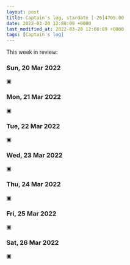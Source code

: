 ```yaml
---
layout: post
title: Captain's log, stardate [-26]4705.00
date: 2022-03-20 12:08:09 +0000
last_modified_at: 2022-03-20 12:08:09 +0000
tags: [Captain's log]
---
```


This week in review:

<!-- more -->

### Sun, 20 Mar 2022

▣

### Mon, 21 Mar 2022

▣

### Tue, 22 Mar 2022

▣

### Wed, 23 Mar 2022

▣

### Thu, 24 Mar 2022

▣

### Fri, 25 Mar 2022

▣

### Sat, 26 Mar 2022

▣
